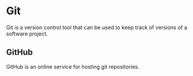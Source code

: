 # Git
Git is a version control tool that can be used to keep track of versions of a software project.

## GitHub

GitHub is an online service for hosting git repositories.